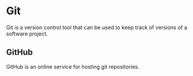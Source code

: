 # Git
Git is a version control tool that can be used to keep track of versions of a software project.

## GitHub

GitHub is an online service for hosting git repositories.